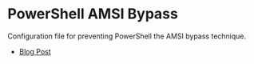 # PowerShell AMSI Bypass

Configuration file for preventing PowerShell the AMSI bypass technique. 

- [Blog Post](https://blog.ironmansoftware.com/protect-amsi-bypass/)

